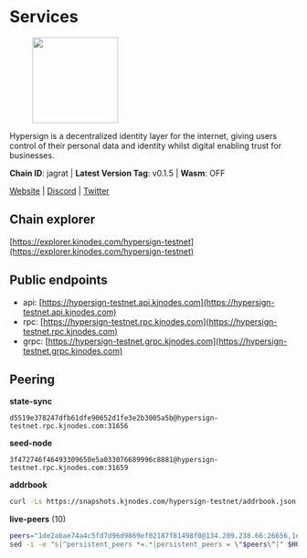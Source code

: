 # Services

<figure><img src="https://raw.githubusercontent.com/kj89/testnet_manuals/main/pingpub/logos/hypersign.png" width="150" alt=""><figcaption></figcaption></figure>

Hypersign is a decentralized identity layer for the internet, giving  users control of their personal data and identity whilst digital  enabling trust for businesses.

**Chain ID**: jagrat | **Latest Version Tag**: v0.1.5 | **Wasm**: OFF

[Website](https://hypersign.id) | [Discord](https://discord.gg/DmuUjMrHVw) | [Twitter](https://twitter.com/hypersignchain)




## Chain explorer
[https://explorer.kjnodes.com/hypersign-testnet](https://explorer.kjnodes.com/hypersign-testnet)

## Public endpoints

* api: [https://hypersign-testnet.api.kjnodes.com](https://hypersign-testnet.api.kjnodes.com)
* rpc: [https://hypersign-testnet.rpc.kjnodes.com](https://hypersign-testnet.rpc.kjnodes.com)
* grpc: [https://hypersign-testnet.grpc.kjnodes.com](https://hypersign-testnet.grpc.kjnodes.com)

## Peering

**state-sync**

```text
d5519e378247dfb61dfe90652d1fe3e2b3005a5b@hypersign-testnet.rpc.kjnodes.com:31656
```

**seed-node**

```text
3f472746f46493309650e5a033076689996c8881@hypersign-testnet.rpc.kjnodes.com:31659
```

**addrbook**
```bash
curl -Ls https://snapshots.kjnodes.com/hypersign-testnet/addrbook.json > $HOME/.hid-node/config/addrbook.json
```

**live-peers** (10)
```bash
peers="1de2abae74a4c5fd7d96d9869ef02187f81498f0@134.209.238.66:26656,1e3f0aeb6f2a2017b122af2461a75c9695790954@65.108.233.109:10956,1380864bb38481fef4b2358026a5ed53fc027679@95.214.52.206:26656,56615e02aa90e35a20a1fc4c46e78bb00956f07b@192.118.76.199:26681,7b67ef0b793f09bc1bc76d29aa1503aab8a224ad@88.99.161.162:15656,d5519e378247dfb61dfe90652d1fe3e2b3005a5b@65.109.68.190:31656,bd2ae9f1c42183104719f7c44be078bb7d282a61@65.109.92.241:11056,d7c9b9a3c3a6c5f4ccdfb37a8358755b277271c1@3.110.226.164:26656,c20f2216b56cb24921b688a6cffc7fe09799a069@162.55.103.44:26656,ce6686036f6554deb0490103dcc201172e7c3f2f@81.0.220.131:26656"
sed -i -e "s|^persistent_peers *=.*|persistent_peers = \"$peers\"|" $HOME/.hid-node/config/config.toml
```

